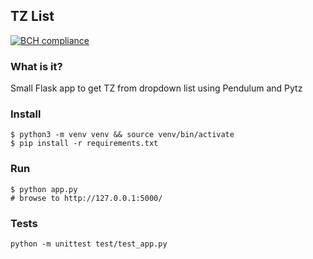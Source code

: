 ## TZ List

[![BCH compliance](https://bettercodehub.com/edge/badge/bbelderbos/timezone-list?branch=master)](https://bettercodehub.com/)

### What is it?

Small Flask app to get TZ from dropdown list using Pendulum and Pytz

### Install

	$ python3 -m venv venv && source venv/bin/activate
	$ pip install -r requirements.txt


### Run 

	$ python app.py
	# browse to http://127.0.0.1:5000/

### Tests

	python -m unittest test/test_app.py
